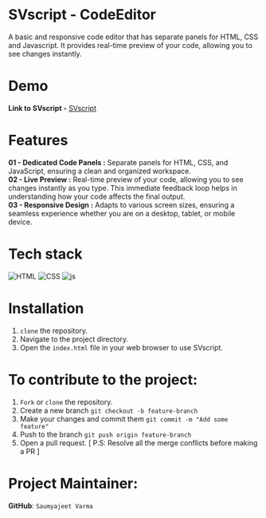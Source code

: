 # SVscript - CodeEditor
A basic and responsive code editor that has separate panels for HTML, CSS and Javascript. It provides real-time preview of your code, allowing you to see changes instantly.

# Demo
**Link to SVscript -** <a href="">SVscript</a> 

# Features
**01 - Dedicated Code Panels :** Separate panels for HTML, CSS, and JavaScript, ensuring a clean and organized workspace. <br>
**02 - Live Preview :** Real-time preview of your code, allowing you to see changes instantly as you type. This immediate feedback loop helps in understanding how your code affects the final output. <br>
**03 - Responsive Design :** Adapts to various screen sizes, ensuring a seamless experience whether you are on a desktop, tablet, or mobile device.

# Tech stack
<p>
  <img src="https://img.icons8.com/color/70/000000/html-5--v1.png" alt="HTML" />
  <img src="https://img.icons8.com/color/70/000000/css3.png" alt="CSS" />
  <img src="https://img.icons8.com/?size=70&id=PXTY4q2Sq2lG&format=png&color=000000" alt="js" />
</p>

# Installation
1. `clone` the repository.
2. Navigate to the project directory.
3. Open the `index.html` file in your web browser to use SVscript.

# To contribute to the project:
1. `Fork` or `clone` the repository.
2. Create a new branch `git checkout -b feature-branch`
3. Make your changes and commit them `git commit -m "Add some feature"`
4. Push to the branch `git push origin feature-branch`
5. Open a pull request. [ P.S: Resolve all the merge conflicts before making a PR ]

# Project Maintainer:
**GitHub**: <a href="https://github.com/Saumyajeet-Varma" style="text-decoration: none">`Saumyajeet Varma`</a>
